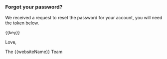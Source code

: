 ### Forgot your password?

We received a request to reset the password for your account, you will need the token below.

{{key}}

Love,

The {{websiteName}} Team

